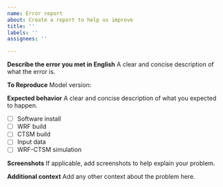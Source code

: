 ```yaml
---
name: Error report
about: Create a report to help us improve
title: ''
labels: ''
assignees: ''

---
```


**Describe the error you met in English**
A clear and concise description of what the error is.

**To Reproduce**
Model version:

**Expected behavior**
A clear and concise description of what you expected to happen.
- [ ] Software install
- [ ] WRF build
- [ ] CTSM build
- [ ] Input data
- [ ] WRF-CTSM simulation

**Screenshots**
If applicable, add screenshots to help explain your problem.

**Additional context**
Add any other context about the problem here.
